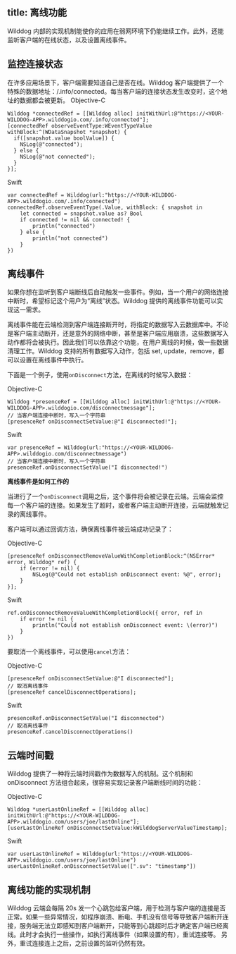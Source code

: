 title:  离线功能
---
Wilddog 内部的实现机制能使你的应用在弱网环境下仍能继续工作。此外，还能监听客户端的在线状态，以及设置离线事件。

## 监控连接状态

在许多应用场景下，客户端需要知道自己是否在线。Wilddog 客户端提供了一个特殊的数据地址：/.info/connected。每当客户端的连接状态发生改变时，这个地址的数据都会被更新。
Objective-C

```
Wilddog *connectedRef = [[Wilddog alloc] initWithUrl:@"https://<YOUR-WILDDOG-APP>.wilddogio.com/.info/connected"];
[connectedRef observeEventType:WEventTypeValue withBlock:^(WDataSnapshot *snapshot) {
  if([snapshot.value boolValue]) {
    NSLog(@"connected");
  } else {
    NSLog(@"not connected");
  }
}];

```

Swift

```
var connectedRef = Wilddog(url:"https://<YOUR-WILDDOG-APP>.wilddogio.com/.info/connected")
connectedRef.observeEventType(.Value, withBlock: { snapshot in
    let connected = snapshot.value as? Bool
    if connected != nil && connected! {
        println("connected")
    } else {
        println("not connected")
    }
})

```

## 离线事件

如果你想在监听到客户端断线后自动触发一些事件。例如，当一个用户的网络连接中断时，希望标记这个用户为“离线”状态。Wilddog 提供的离线事件功能可以实现这一需求。

离线事件能在云端检测到客户端连接断开时，将指定的数据写入云数据库中。不论是客户端主动断开，还是意外的网络中断，甚至是客户端应用崩溃，这些数据写入动作都将会被执行。因此我们可以依靠这个功能，在用户离线的时候，做一些数据清理工作。Wilddog 支持的所有数据写入动作，包括 set, update，remove，都可以设置在离线事件中执行。

下面是一个例子，使用`onDisconnect`方法，在离线的时候写入数据：

Objective-C

```
Wilddog *presenceRef = [[Wilddog alloc] initWithUrl:@"https://<YOUR-WILDDOG-APP>.wilddogio.com/disconnectmessage"];
// 当客户端连接中断时，写入一个字符串
[presenceRef onDisconnectSetValue:@"I disconnected!"];

```

Swift

```
var presenceRef = Wilddog(url:"https://<YOUR-WILDDOG-APP>.wilddogio.com/disconnectmessage")
// 当客户端连接中断时，写入一个字符串
presenceRef.onDisconnectSetValue("I disconnected!")

```


**离线事件是如何工作的**

当进行了一个`onDisconnect`调用之后，这个事件将会被记录在云端。云端会监控每一个客户端的连接。如果发生了超时，或者客户端主动断开连接，云端就触发记录的离线事件。

客户端可以通过回调方法，确保离线事件被云端成功记录了：

Objective-C

```
[presenceRef onDisconnectRemoveValueWithCompletionBlock:^(NSError* error, Wilddog* ref) {
    if (error != nil) {
        NSLog(@"Could not establish onDisconnect event: %@", error);
    }
}];

```

Swift

```
ref.onDisconnectRemoveValueWithCompletionBlock({ error, ref in
    if error != nil {
        println("Could not establish onDisconnect event: \(error)")
    }
})

```

要取消一个离线事件，可以使用`cancel`方法：

Objective-C

```
[presenceRef onDisconnectSetValue:@"I disconnected"];
// 取消离线事件
[presenceRef cancelDisconnectOperations];

```

Swift

```
presenceRef.onDisconnectSetValue("I disconnected")
// 取消离线事件
presenceRef.cancelDisconnectOperations()

```

## 云端时间戳
Wilddog 提供了一种将云端时间戳作为数据写入的机制。这个机制和 onDisconnect 方法组合起来，很容易实现记录客户端断线时间的功能：

Objective-C

```
Wilddog *userLastOnlineRef = [[Wilddog alloc] initWithUrl:@"https://<YOUR-WILDDOG-APP>.wilddogio.com/users/joe/lastOnline"];
[userLastOnlineRef onDisconnectSetValue:kWilddogServerValueTimestamp];

```

Swift

```
var userLastOnlineRef = Wilddog(url:"https://<YOUR-WILDDOG-APP>.wilddogio.com/users/joe/lastOnline")
userLastOnlineRef.onDisconnectSetValue([".sv": "timestamp"])

```

## 离线功能的实现机制

Wilddog 云端会每隔 20s 发一个心跳包给客户端，用于检测与客户端的连接是否正常。如果一些异常情况，如程序崩溃、断电、手机没有信号等导致客户端断开连接，服务端无法立即感知到客户端断开，只能等到心跳超时后才确定客户端已经离线。此时才会执行一些操作，如执行离线事件（如果设置的有），重试连接等。
另外，重试连接连上之后，之前设置的监听仍然有效。







